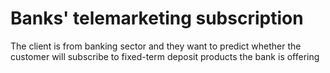 # Banks' telemarketing subscription
 The client is from banking sector and they want to predict whether the customer will subscribe to fixed-term deposit products the bank is offering
